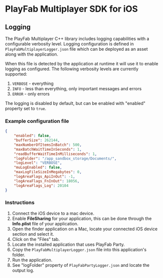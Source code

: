 # PlayFab Multiplayer SDK for iOS

## Logging

The PlayFab Multiplayer C++ library includes logging capabilities with a configurable verbosity level. Logging configuration is defined in `PlayFabMultiplayerLogger.json` file which can be deployed as an asset along with the application.

When this file is detected by the application at runtime it will use it to enable logging as configured. The following verbosity levels are currently supported:
1. `VERBOSE` - everything
2. `INFO` - less than everything, only important messages and errors
3. `ERROR` - only errors

The logging is disabled by default, but can be enabled with "enabled" property set to `true`.

### Example configuration file

```json
{
    "enabled": false,
    "bufferSize": 262144,
    "maxNumberOfItemsInBatch": 500,
    "maxBatchWaitTimeInSeconds": 1,
    "readBufferWaitTimeInMilliseconds": 1,
    "logFolder": "/app_sandbox_storage/Documents/",
    "logLevel": "VERBOSE",
    "muLogEnabled": false,
    "maxLogFileSizeInMegabytes": 0,
    "logAreaFlags_ApiInOut": -1,
    "logAreaFlags_FnInOut": 18056,
    "logAreaFlags_Log": 20104
}
```

### Instructions

1. Connect the iOS device to a mac device.
2. Enable **FileSharing** for your application, this can be done through the **Info.plist** file of your application.
3. Open the finder application on a Mac, locate your connected iOS device section and select it.
4. Click on the "Files" tab.
4. Locate the installed application that uses PlayFab Party.
5. Copy the `PlayFabMultiplayerLogger.json` file into this application's folder.
6. Run the application.
7. See "logFolder" property of `PlayFabPartyLogger.json` and locate the output log.